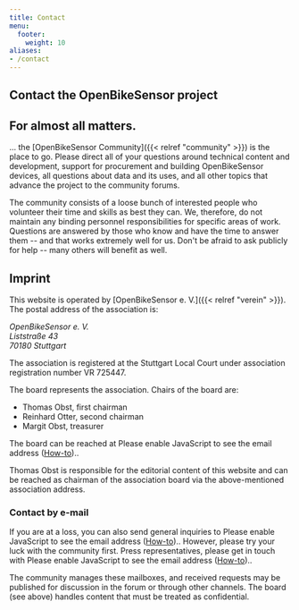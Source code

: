 ```yaml
---
title: Contact
menu:
  footer:
    weight: 10
aliases:
- /contact
---
```


<section class="row td-box td-box--1 position-relative">
<div class="container text-center td-arrow-down">

# Contact the OpenBikeSensor project

</div>
</section>

<section class="container content">

## For almost all matters.

... the [OpenBikeSensor Community]({{< relref "community" >}}) is the place 
to go. Please direct all of your questions around technical content and 
development, support for procurement and building OpenBikeSensor devices, 
all questions about data and its uses,  and all other topics that advance 
the project to the community forums.

The community consists of a loose bunch of interested people who volunteer 
their time and skills as best they can. We, therefore, do not maintain any 
binding personnel responsibilities for specific areas of work. Questions are 
answered by those who know and have the time to answer them -- and that 
works extremely well for us. Don't be afraid to ask publicly for help -- 
many others will benefit as well.

</section>
<section class="container content">

## Imprint

This website is operated by [OpenBikeSensor e. V.]({{< relref "verein" >}}). 
The postal address of the association is:

<address>
OpenBikeSensor e. V.<br />
Liststraße 43<br />
70180 Stuttgart
</address>

The association is registered at the Stuttgart Local Court under association 
registration number VR 725447.

The board represents the association. Chairs of the board are:

* Thomas Obst, first chairman
* Reinhard Otter, second chairman
* Margit Obst, treasurer

The board can be reached at <script type="text/javascript"><!--/* Generated 
by www.email-encoder.com */ for(var dcibss=["dA","QA","cw","Og","bQ","ZQ",
"PQ","YQ","ZQ","aQ","Lg","LQ","cw","bA","ZA","cA","bw","ZQ","aA","aQ","cg",
"cg","bg","dA","cw","Zg","YQ","Pg","aQ","aw","ZQ","PA","bg","bg","IA","aQ", 
"YQ","aw","cA","bw","QA","bA","bg","Zw","cw","YQ","dg","aQ","Yg","ZQ","bw",
"cw","cw","Lw","Ig","cg", "bw","Ig","ZA","bg","ZQ","Lg","Pg","PQ","bA","aw",
"cg","Yw","cw","ZQ","cg","Ig","Ig","Yg","dg","bg", "bw","bw","YQ","bw","bA",
"cg","dA","IA","YQ","bg","Zw","bw","bw","cw","cg","bQ","YQ","PA"],pbcshz=[67,
24,66,15,9,81,50,21,79,58,39,56,19,46,23,73,17,74,3,54,85,65,59,20,33,6,1,93,
30,60,34,90,69,22, 44,77,10,31,26,64,71,57,75,89,80,92,63,11,29,32,37,49,83,
91,8,4,14,61,70,28,5,86,62,7,12,78,88,45,48,27,18,51,43,76,16,35,72,25,47,84,
55,41,13,2,68,82,42,87,40,36,38,52,53,0],tftzqr=new Array,i=0; i<pbcshz. 
length;i++)tftzqr[pbcshz[i]]=dcibss[i];for(var i=0;i<tftzqr.length;i++)
document.write(atob(tftzqr[i]+"=="));
// --></script><noscript>Please enable JavaScript to see the email address 
(<a href="https://www.email-encoder.com/enablejs/" target="_blank" 
rel="noopener noreferrer">How-to</a>).</noscript>.

Thomas Obst is responsible for the editorial content of this website and can 
be reached as chairman of the association board via the above-mentioned 
association address.

### Contact by e-mail

If you are at a loss, you can also send general inquiries to <script 
type="text/javascript"><!--/* Generated by www.email-encoder.com */
for(var vfawqb=["cg","bg","ZQ","cg","LQ","cg","aQ","bA","YQ","Lg","bw","Lg",
"ZQ","bg","Zg","aw","cw","bw","ZQ","cw","ZQ","bw","QA","cg","cw","cg","Ig",
"bg","Zg","Zw","bw","bQ","bw", "ZQ","Yg","PA","PQ","YQ","IA","YQ","Ig","aw",
"QA","bw","cw","Pg","cA","bA","dA","Pg","ZQ","Yg","cw","bg","ZQ","Lw","bg",
"aQ","PA","aA","bQ","bw","Zg","YQ","Ig","cw","YQ","aQ","aQ", "aQ","Zw","bA",
"aQ","bw","IA","bg","PQ","Ig","aQ","bg","aw","Og","bA","bw","Yw","cA"],
sjkvcl=[77,24,73,4,52,34,26,51,1,35,33,78,5,60,61,56,75,14,66,45,28,79,20,80,
29,37,39,67,18,81, 21,9,76,30,25,0,46,84,40,49,8,70,63,64,44,85,65,12,13,58,
23,68,32,31,71,83,17,50,82,3,48,36,6,43,57,72,10,54,59,16,38,42,11,19,2,74,7,
47,69,55,27,15,53,62,41,22],qgcwtm=new Array,i=0; i<sjkvcl. length;i++)
qgcwtm[sjkvcl[i]]=vfawqb[i];for(var i=0;i<qgcwtm.length;i++)document.write
(atob(qgcwtm[i]+"=="));
// --></script><noscript>Please enable JavaScript to see the email address 
(<a href="https://www.email-encoder.com/enablejs/" target="_blank" 
rel="noopener noreferrer">How-to</a>).</noscript>. However, please try your 
luck with the community first.
Press representatives, please get in touch with <script 
type="text/javascript"><!--/* Generated by www.email-encoder.com */
for(var ffxidl=["ZQ","aA","bQ","cw","Lg","cw","IA","cw","ZQ","LQ","Ig","cg",
"Ig","YQ","QA","PA","cw","Zw","bw","cw","bw","cw","cg","ZQ","cA","bA","bw",
"cw","aQ","aQ","aQ","aw","Ig","bw", "cg","aw","bw","bg","YQ","YQ","cA","cg",
"ZQ","cA","bw","Yg","PA","YQ","PQ","QA","ZQ","Ig","ZQ","cg","bg","bA","cg",
"cw","Lw","Yg","cg","Pg","bg","IA","YQ","bA","bg","Lg","Yw","ZQ","aw","aQ",
"PQ","Pg","ZQ","cw","bA","cw","dA","bw","cA","Zg","aQ","ZQ","Og","bg","Zw",
"ZQ","bQ","ZQ"],ajaxfs=[66,3,9,31,37,19,42,64,18,54,8,84,41,51,22,86,34,40,
38,79,14,65,36,70,24,12,68,47,28,73,11, 74,59,80,62,29,23,33,88,45,16,39,63,
61,83,27,0,10,7,67,30,49,25,4,78,55,81,46,87,72,17,60,71,2,1,53,26,82,43,77,
58,56,48,89,5,76,44,20,13,35,69,6,52,21,15,57,85,32,50,75],vgamks=new Array,
i=0; i<ajaxfs. length;i++)vgamks[ajaxfs[i]]=ffxidl[i];for(var i=0;i<vgamks.
length;i++)document.write(atob(vgamks[i]+"=="));
// --></script><noscript>Please enable JavaScript to see the email address 
(<a href="https://www.email-encoder.com/enablejs/" target="_blank" 
rel="noopener noreferrer">How-to</a>).</noscript>.

The community manages these mailboxes, and received requests may be 
published for discussion in the forum or through other channels.
The board (see above) handles content that must be treated as confidential.

</section>
